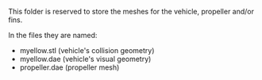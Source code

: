This folder is reserved to store the meshes for the vehicle, propeller and/or fins.

In the files they are named:

- myellow.stl (vehicle's collision geometry)
- myellow.dae (vehicle's visual geometry)
- propeller.dae (propeller mesh)